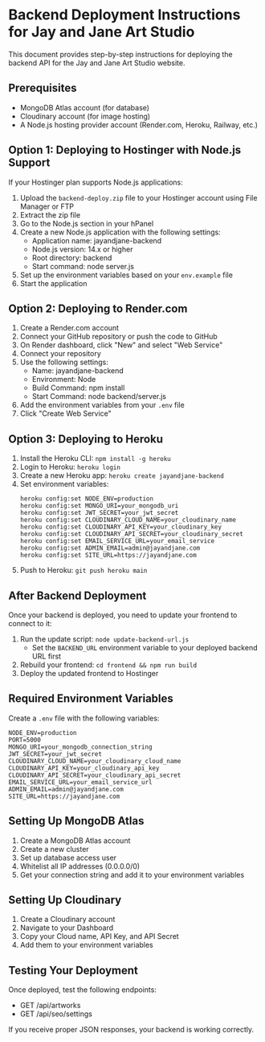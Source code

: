 # Backend Deployment Instructions for Jay and Jane Art Studio

This document provides step-by-step instructions for deploying the backend API for the Jay and Jane Art Studio website.

## Prerequisites

- MongoDB Atlas account (for database)
- Cloudinary account (for image hosting)
- A Node.js hosting provider account (Render.com, Heroku, Railway, etc.)

## Option 1: Deploying to Hostinger with Node.js Support

If your Hostinger plan supports Node.js applications:

1. Upload the `backend-deploy.zip` file to your Hostinger account using File Manager or FTP
2. Extract the zip file
3. Go to the Node.js section in your hPanel
4. Create a new Node.js application with the following settings:
   - Application name: jayandjane-backend
   - Node.js version: 14.x or higher
   - Root directory: backend
   - Start command: node server.js
5. Set up the environment variables based on your `env.example` file
6. Start the application

## Option 2: Deploying to Render.com

1. Create a Render.com account
2. Connect your GitHub repository or push the code to GitHub
3. On Render dashboard, click "New" and select "Web Service"
4. Connect your repository
5. Use the following settings:
   - Name: jayandjane-backend
   - Environment: Node
   - Build Command: npm install
   - Start Command: node backend/server.js
6. Add the environment variables from your `.env` file
7. Click "Create Web Service"

## Option 3: Deploying to Heroku

1. Install the Heroku CLI: `npm install -g heroku`
2. Login to Heroku: `heroku login`
3. Create a new Heroku app: `heroku create jayandjane-backend`
4. Set environment variables:
   ```
   heroku config:set NODE_ENV=production
   heroku config:set MONGO_URI=your_mongodb_uri
   heroku config:set JWT_SECRET=your_jwt_secret
   heroku config:set CLOUDINARY_CLOUD_NAME=your_cloudinary_name
   heroku config:set CLOUDINARY_API_KEY=your_cloudinary_key
   heroku config:set CLOUDINARY_API_SECRET=your_cloudinary_secret
   heroku config:set EMAIL_SERVICE_URL=your_email_service
   heroku config:set ADMIN_EMAIL=admin@jayandjane.com
   heroku config:set SITE_URL=https://jayandjane.com
   ```
5. Push to Heroku: `git push heroku main`

## After Backend Deployment

Once your backend is deployed, you need to update your frontend to connect to it:

1. Run the update script: `node update-backend-url.js`
   - Set the `BACKEND_URL` environment variable to your deployed backend URL first
2. Rebuild your frontend: `cd frontend && npm run build`
3. Deploy the updated frontend to Hostinger

## Required Environment Variables

Create a `.env` file with the following variables:

```
NODE_ENV=production
PORT=5000
MONGO_URI=your_mongodb_connection_string
JWT_SECRET=your_jwt_secret
CLOUDINARY_CLOUD_NAME=your_cloudinary_cloud_name
CLOUDINARY_API_KEY=your_cloudinary_api_key
CLOUDINARY_API_SECRET=your_cloudinary_api_secret
EMAIL_SERVICE_URL=your_email_service_url
ADMIN_EMAIL=admin@jayandjane.com
SITE_URL=https://jayandjane.com
```

## Setting Up MongoDB Atlas

1. Create a MongoDB Atlas account
2. Create a new cluster
3. Set up database access user
4. Whitelist all IP addresses (0.0.0.0/0)
5. Get your connection string and add it to your environment variables

## Setting Up Cloudinary

1. Create a Cloudinary account
2. Navigate to your Dashboard
3. Copy your Cloud name, API Key, and API Secret
4. Add them to your environment variables

## Testing Your Deployment

Once deployed, test the following endpoints:
- GET /api/artworks
- GET /api/seo/settings

If you receive proper JSON responses, your backend is working correctly. 
